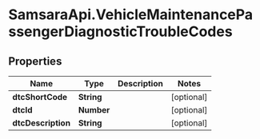 # SamsaraApi.VehicleMaintenancePassengerDiagnosticTroubleCodes

## Properties
Name | Type | Description | Notes
------------ | ------------- | ------------- | -------------
**dtcShortCode** | **String** |  | [optional] 
**dtcId** | **Number** |  | [optional] 
**dtcDescription** | **String** |  | [optional] 


